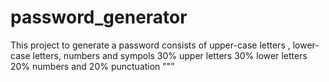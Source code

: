 # password_generator
 This project to generate a password consists of upper-case letters , lower-case letters, numbers and sympols
30% upper letters 30% lower letters 20% numbers and 20% punctuation
"""
